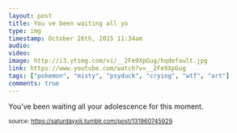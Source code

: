 ```yaml
---
layout: post
title: You ve been waiting all yo
type: img
timestamp: October 26th, 2015 11:34am
audio: 
video: 
image: http://i3.ytimg.com/vi/__2Fe9XpGug/hqdefault.jpg
link: https://www.youtube.com/watch?v=__2Fe9XpGug
tags: ["pokemon", "misty", "psyduck", "crying", "wtf", "art"]
comments: true
---
```

    
You’ve been waiting all your adolescence for this moment.
 
  
<small>source: https://saturdayxiii.tumblr.com/post/131960745929</small>